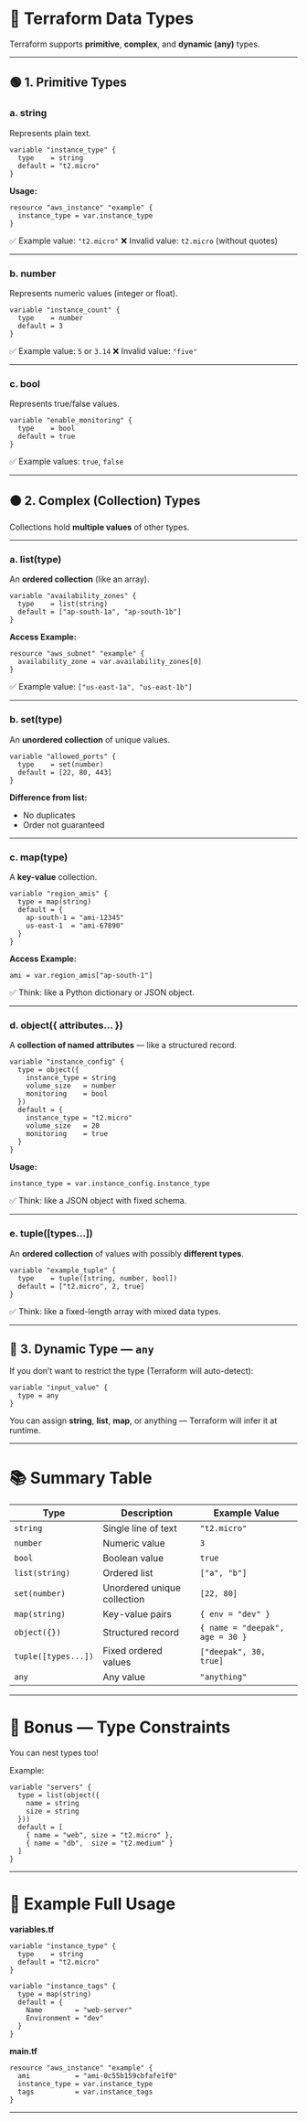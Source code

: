 # 🧩 **Terraform Data Types**

Terraform supports **primitive**, **complex**, and **dynamic (any)** types.

---

## 🟢 **1. Primitive Types**

### **a. string**

Represents plain text.

```hcl
variable "instance_type" {
  type    = string
  default = "t2.micro"
}
```

**Usage:**

```hcl
resource "aws_instance" "example" {
  instance_type = var.instance_type
}
```

✅ Example value: `"t2.micro"`
❌ Invalid value: `t2.micro` (without quotes)

---

### **b. number**

Represents numeric values (integer or float).

```hcl
variable "instance_count" {
  type    = number
  default = 3
}
```

✅ Example value: `5` or `3.14`
❌ Invalid value: `"five"`

---

### **c. bool**

Represents true/false values.

```hcl
variable "enable_monitoring" {
  type    = bool
  default = true
}
```

✅ Example values: `true`, `false`

---

## 🟠 **2. Complex (Collection) Types**

Collections hold **multiple values** of other types.

---

### **a. list(type)**

An **ordered collection** (like an array).

```hcl
variable "availability_zones" {
  type    = list(string)
  default = ["ap-south-1a", "ap-south-1b"]
}
```

**Access Example:**

```hcl
resource "aws_subnet" "example" {
  availability_zone = var.availability_zones[0]
}
```

✅ Example value: `["us-east-1a", "us-east-1b"]`

---

### **b. set(type)**

An **unordered collection** of unique values.

```hcl
variable "allowed_ports" {
  type    = set(number)
  default = [22, 80, 443]
}
```

**Difference from list:**

* No duplicates
* Order not guaranteed

---

### **c. map(type)**

A **key-value** collection.

```hcl
variable "region_amis" {
  type = map(string)
  default = {
    ap-south-1 = "ami-12345"
    us-east-1  = "ami-67890"
  }
}
```

**Access Example:**

```hcl
ami = var.region_amis["ap-south-1"]
```

✅ Think: like a Python dictionary or JSON object.

---

### **d. object({ attributes... })**

A **collection of named attributes** — like a structured record.

```hcl
variable "instance_config" {
  type = object({
    instance_type = string
    volume_size   = number
    monitoring    = bool
  })
  default = {
    instance_type = "t2.micro"
    volume_size   = 20
    monitoring    = true
  }
}
```

**Usage:**

```hcl
instance_type = var.instance_config.instance_type
```

✅ Think: like a JSON object with fixed schema.

---

### **e. tuple([types...])**

An **ordered collection** of values with possibly **different types**.

```hcl
variable "example_tuple" {
  type    = tuple([string, number, bool])
  default = ["t2.micro", 2, true]
}
```

✅ Think: like a fixed-length array with mixed data types.

---

## 🔵 **3. Dynamic Type — `any`**

If you don’t want to restrict the type (Terraform will auto-detect):

```hcl
variable "input_value" {
  type = any
}
```

You can assign **string**, **list**, **map**, or anything — Terraform will infer it at runtime.

---

# 📚 **Summary Table**

| Type                | Description                 | Example Value                   |
| ------------------- | --------------------------- | ------------------------------- |
| `string`            | Single line of text         | `"t2.micro"`                    |
| `number`            | Numeric value               | `3`                             |
| `bool`              | Boolean value               | `true`                          |
| `list(string)`      | Ordered list                | `["a", "b"]`                    |
| `set(number)`       | Unordered unique collection | `[22, 80]`                      |
| `map(string)`       | Key-value pairs             | `{ env = "dev" }`               |
| `object({})`        | Structured record           | `{ name = "deepak", age = 30 }` |
| `tuple([types...])` | Fixed ordered values        | `["deepak", 30, true]`          |
| `any`               | Any value                   | `"anything"`                    |

---

# 🧠 **Bonus — Type Constraints**

You can nest types too!

Example:

```hcl
variable "servers" {
  type = list(object({
    name = string
    size = string
  }))
  default = [
    { name = "web", size = "t2.micro" },
    { name = "db",  size = "t2.medium" }
  ]
}
```

---

# 🧩 **Example Full Usage**

**variables.tf**

```hcl
variable "instance_type" {
  type    = string
  default = "t2.micro"
}

variable "instance_tags" {
  type = map(string)
  default = {
    Name        = "web-server"
    Environment = "dev"
  }
}
```

**main.tf**

```hcl
resource "aws_instance" "example" {
  ami           = "ami-0c55b159cbfafe1f0"
  instance_type = var.instance_type
  tags          = var.instance_tags
}
```

---
